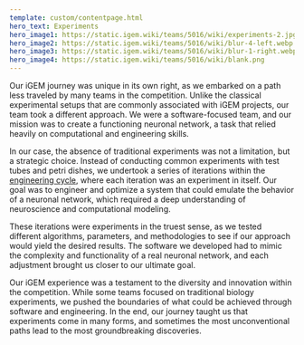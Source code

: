 ```yaml
---
template: custom/contentpage.html
hero_text: Experiments
hero_image1: https://static.igem.wiki/teams/5016/wiki/experiments-2.jpg
hero_image2: https://static.igem.wiki/teams/5016/wiki/blur-4-left.webp
hero_image3: https://static.igem.wiki/teams/5016/wiki/blur-1-right.webp
hero_image4: https://static.igem.wiki/teams/5016/wiki/blank.png
---
```


Our iGEM journey was unique in its own right, as we embarked on a path less traveled by many teams in the competition. Unlike the classical experimental setups that are commonly associated with iGEM projects, our team took a different approach. We were a software-focused team, and our mission was to create a functioning neuronal network, a task that relied heavily on computational and engineering skills.

In our case, the absence of traditional experiments was not a limitation, but a strategic choice. Instead of conducting common experiments with test tubes and petri dishes, we undertook a series of iterations within the [engineering cycle](/munichbioinformatics/engineering/), where each iteration was an experiment in itself. Our goal was to engineer and optimize a system that could emulate the behavior of a neuronal network, which required a deep understanding of neuroscience and computational modeling.

These iterations were experiments in the truest sense, as we tested different algorithms, parameters, and methodologies to see if our approach would yield the desired results. The software we developed had to mimic the complexity and functionality of a real neuronal network, and each adjustment brought us closer to our ultimate goal.

Our iGEM experience was a testament to the diversity and innovation within the competition. While some teams focused on traditional biology experiments, we pushed the boundaries of what could be achieved through software and engineering. In the end, our journey taught us that experiments come in many forms, and sometimes the most unconventional paths lead to the most groundbreaking discoveries.